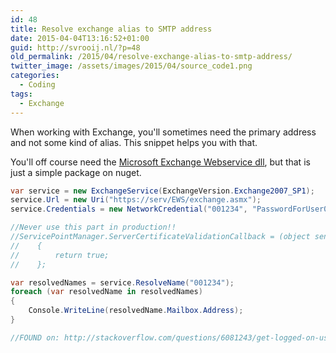```yaml
---
id: 48
title: Resolve exchange alias to SMTP address
date: 2015-04-04T13:16:52+01:00
guid: http://svrooij.nl/?p=48
old_permalink: /2015/04/resolve-exchange-alias-to-smtp-address/
twitter_image: /assets/images/2015/04/source_code1.png
categories:
  - Coding
tags:
  - Exchange
---
```

When working with Exchange, you'll sometimes need the primary address and not some kind of alias. This snippet helps you with that.  
<!--more-->

You'll off course need the <a href="https://www.nuget.org/packages/Microsoft.Exchange.WebServices/" title="Nuget - EWS API" target="_blank">Microsoft Exchange Webservice dll</a>, but that is just a simple package on nuget.

```csharp
var service = new ExchangeService(ExchangeVersion.Exchange2007_SP1);
service.Url = new Uri("https://serv/EWS/exchange.asmx");
service.Credentials = new NetworkCredential("001234", "PasswordForUser001234", "Domain");

//Never use this part in production!!
//ServicePointManager.ServerCertificateValidationCallback = (object sender, X509Certificate certificate, X509Chain chain, SslPolicyErrors sslPolicyErrors) =>
//    {
//        return true;
//    };

var resolvedNames = service.ResolveName("001234");
foreach (var resolvedName in resolvedNames)
{
    Console.WriteLine(resolvedName.Mailbox.Address);
}

//FOUND on: http://stackoverflow.com/questions/6081243/get-logged-on-users-smtp-address-via-ews
```